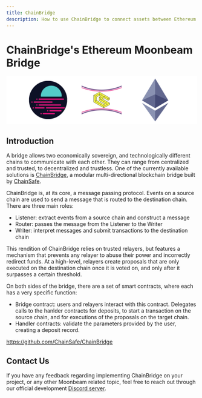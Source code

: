 ```yaml
---
title: ChainBridge
description: How to use ChainBridge to connect assets between Ethereum and Moonbeam using smart contracts
---
```

# ChainBridge's Ethereum Moonbeam Bridge

![ChainBridge Moonbeam banner](/images/chainbridge/chainbridge-banner.png)

## Introduction

A bridge allows two economically sovereign, and technologically different chains to communicate with each other. They can range from centralized and trusted, to decentralized and trustless. One of the currently available solutions is [ChainBridge](https://github.com/ChainSafe/ChainBridge#installation), a modular multi-directional blockchain bridge built by [ChainSafe](https://chainsafe.io/).

ChainBridge is, at its core, a message passing protocol. Events on a source chain are used to send a message that is routed to the destination chain. There are three main roles:

 - Listener: extract events from a source chain and construct a message
 - Router: passes the message from the Listener to the Writer
 - Writer: interpret messages and submit transactions to the destination chain
 
 
This rendition of ChainBridge relies on trusted relayers, but features a mechanism that prevents any relayer to abuse their power and incorrectly redirect funds. At a high-level, relayers create proposals that are only executed on the destination chain once it is voted on, and only after it surpasses a certain threshold. 

On both sides of the bridge, there are a set of smart contracts, where each has a very specific function:

 - Bridge contract: users and relayers interact with this contract. Delegates calls to the hanlder contracts for deposits, to start a transaction on the source chain, and for executions of the proposals on the target chain.
 - Handler contracts: validate the parameters provided by the user, creating a deposit record.

https://github.com/ChainSafe/ChainBridge

## Contact Us
If you have any feedback regarding implementing ChainBridge on your project, or any other Moonbeam related topic, feel free to reach out through our official development [Discord server](https://discord.com/invite/PfpUATX).
